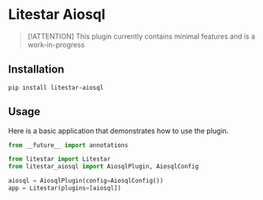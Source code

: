 # Litestar Aiosql

> [!ATTENTION]
> This plugin currently contains minimal features and is a work-in-progress

## Installation

```shell
pip install litestar-aiosql
```

## Usage

Here is a basic application that demonstrates how to use the plugin.

```python
from __future__ import annotations

from litestar import Litestar
from litestar_aiosql import AiosqlPlugin, AiosqlConfig

aiosql = AiosqlPlugin(config=AiosqlConfig())
app = Litestar(plugins=[aiosql])

```

